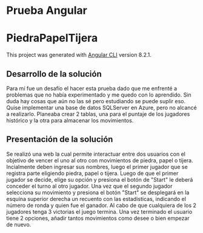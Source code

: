 # Prueba Angular

# PiedraPapelTijera

This project was generated with [Angular CLI](https://github.com/angular/angular-cli) version 8.2.1.

## Desarrollo de la solución
Para mí fue un desafío el hacer esta prueba dado que me enfrenté a problemas que no había experimentado y me quedo con lo aprendido. Sin duda hay cosas que aún no las sé pero estudiando se puede suplir eso.
Quise implementar una base de datos SQLServer en Azure, pero no alcancé a realizarlo. Planeaba crear 2 tablas, una para el puntaje de los jugadores histórico y la otra para almacenar los movimientos.

## Presentación de la solución
Se realizó una web la cual permite interactuar entre dos usuarios con el objetivo de vencer el uno al otro con movimientos de piedra, papel o tijera. 
Incialmente deben ingresar sus nombres, luego el primer jugador que se registra parte eligiendo piedra, papel o tijera.
Luego de que el primer jugador se decide, elige su opción y presiona el botón de "Start" le deberá conceder el turno al otro jugador.
Una vez que el segundo jugador selecciona su movimiento y presiona el botón "Start" se desplegará en la esquina superior derecha un recuento con las estadisticas, indicando el número de ronda y quien fue el ganador. Al cabo de que cualquiera de los 2 jugadores tenga 3 victorias el juego termina. Una vez terminado el usuario tiene 2 opciones, añadir tantos movimientos como desee o bien empezar de nuevo.

